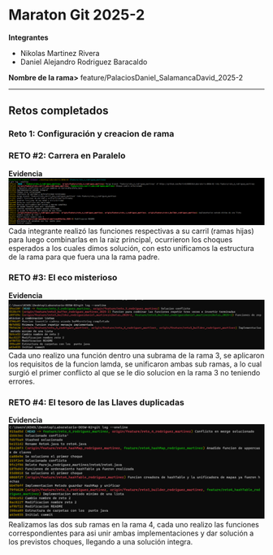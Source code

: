 # Maraton Git 2025-2

**Integrantes**
- Nikolas Martinez Rivera
- Daniel Alejandro Rodriguez Baracaldo

**Nombre de la rama>** feature/PalaciosDaniel_SalamancaDavid_2025-2

---

## Retos completados

###  Reto 1: Configuración y creacion de rama


### RETO #2: Carrera en Paralelo
**Evidencia**
![img.png](img.png)
Cada integrante realizó las funciones respectivas a su carril (ramas hijas) para luego combinarlas en la raiz
principal, ocurrieron los choques esperados a los cuales dimos solución, con esto unificamos la
estructura de la rama para que fuera una la rama padre.

### RETO #3: El eco misterioso
**Evidencia**
![img_1.png](img_1.png)
Cada uno realizo una función dentro una subrama de la rama 3, se aplicaron los requisitos de la funcion lamda,
se unificaron ambas sub ramas, a lo cual surgió el primer conflicto al que se le dio solucion
en la rama 3 no teniendo errores. 

### RETO #4: El tesoro de las Llaves duplicadas
**Evidencia**
![img_2.png](img_2.png)
Realizamos las dos sub ramas en la rama 4, cada uno realizo las funciones correspondientes para asi unir
ambas implementaciones y dar solución a los previstos choques, llegando a una solución integra.